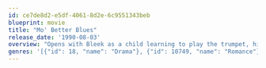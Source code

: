 ```yaml
---
id: ce7de8d2-e5df-4061-8d2e-6c9551343beb
blueprint: movie
title: "Mo' Better Blues"
release_date: '1990-08-03'
overview: "Opens with Bleek as a child learning to play the trumpet, his friends want him to come out and play but mother insists he finish his lessons. Bleek grows into adulthood and forms his own band - The Bleek Gilliam Quartet. The story of Bleek's and Shadow's friendly rivalry on stage which spills into their professional relationship and threatens to tear apart the quartet."
genres: '[{"id": 18, "name": "Drama"}, {"id": 10749, "name": "Romance"}]'
---
```

